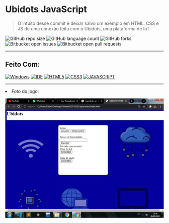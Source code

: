 # Ubidots JavaScript

> O intuito desse commit é deixar salvo um exemplo em HTML, CSS e JS de uma conexão feita com o Ubidots, uma plataforma de IoT.

![GitHub repo size](https://img.shields.io/github/repo-size/KauaMB2/JavaScript-Ubidots?style=for-the-badge)
![GitHub language count](https://img.shields.io/github/languages/count/KauaMB2/JavaScript-Ubidots?style=for-the-badge)
![GitHub forks](https://img.shields.io/github/forks/KauaMB2/JavaScript-Ubidots?style=for-the-badge)
![Bitbucket open issues](https://img.shields.io/bitbucket/issues/KauaMB2/JavaScript-Ubidots?style=for-the-badge)
![Bitbucket open pull requests](https://img.shields.io/bitbucket/pr-raw/KauaMB2/JavaScript-Ubidots?style=for-the-badge)
<hr>

## Feito Com:
[![Windows](https://img.shields.io/badge/Windows-0078D6?style=for-the-badge&logo=windows&logoColor=white)](https://www.microsoft.com/pt-br/windows/get-windows-10)
[![IDE](https://img.shields.io/badge/Visual_studio_code-0078D4?style=for-the-badge&logo=visual%20studio%20code&logoColor=white)](https://code.visualstudio.com/)
[![HTML5](https://img.shields.io/badge/HTML5-E34F26?style=for-the-badge&logo=html5&logoColor=white)](https://developer.mozilla.org/pt-BR/docs/Web/HTML)
[![CSS3](https://img.shields.io/badge/CSS3-1572B6?style=for-the-badge&logo=css3&logoColor=white)](https://developer.mozilla.org/pt-BR/docs/Web/CSS)
[![JAVASCRIPT](https://img.shields.io/badge/JavaScript-F7DF1E?style=for-the-badge&logo=javascript&logoColor=black)](https://developer.mozilla.org/pt-BR/docs/Web/JavaScript)
<hr>
<li> Foto do jogo:

<img src="img\imgSite.png" class="img"></a>
